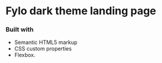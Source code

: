 # Fylo dark theme landing page


### Built with

- Semantic HTML5 markup
- CSS custom properties
- Flexbox.